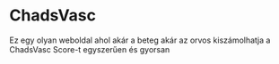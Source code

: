 # ChadsVasc

Ez egy olyan weboldal ahol akár a beteg akár az orvos kiszámolhatja a ChadsVasc Score-t egyszerűen és gyorsan

